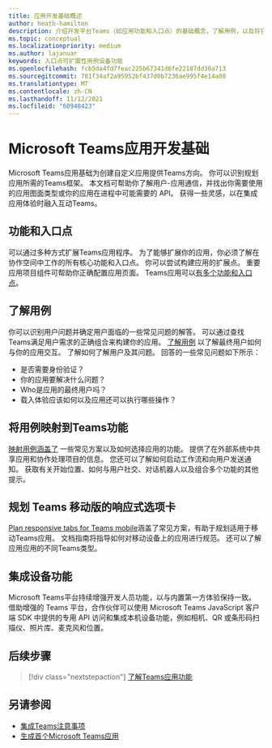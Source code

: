 ```yaml
---
title: 应用开发基础概述
author: heath-hamilton
description: 介绍开发平台Teams（如应用功能和入口点）的基础概念，了解用例，以及将它们映射到应用功能以及规划应用。
ms.topic: conceptual
ms.localizationpriority: medium
ms.author: lajanuar
keywords: 入口点可扩展性用例设备功能
ms.openlocfilehash: fcb5da4fd7feac225b67341d6fe22187dd30a713
ms.sourcegitcommit: 781f34af2a95952bf437d0b7236ae995f4e14a08
ms.translationtype: MT
ms.contentlocale: zh-CN
ms.lasthandoff: 11/12/2021
ms.locfileid: "60948423"
---
```

# <a name="microsoft-teams-app-development-fundamentals"></a>Microsoft Teams应用开发基础

Microsoft Teams应用基础为创建自定义应用提供Teams方向。 你可以识别规划应用所需的Teams框架。 本文档可帮助你了解用户-应用通信，并找出你需要使用的应用图面类型或你的应用在进程中可能需要的 API。 获得一些灵感，以在集成应用体验时融入互动Teams。

## <a name="capabilities-and-entry-points"></a>功能和入口点

可以通过多种方式扩展Teams应用程序。 为了能够扩展你的应用，你必须了解在协作空间中工作的所有核心功能和入口点。 你可以尝试构建应用的扩展点。 重要应用项目组件可帮助你正确配置应用页面。 Teams应用可以[有多个功能和](../concepts/capabilities-overview.md)[入口点](../concepts/extensibility-points.md)。

## <a name="understand-your-use-cases"></a>了解用例

你可以识别用户问题并确定用户面临的一些常见问题的解答。 可以通过查找Teams满足用户需求的正确组合来构建你的应用。 [了解用例](../concepts/design/understand-use-cases.md) 以了解最终用户如何与你的应用交互。 了解如何了解用户及其问题。 回答的一些常见问题如下所示：

* 是否需要身份验证？
* 你的应用要解决什么问题？
* Who是应用的最终用户吗？
* 载入体验应该如何以及应用还可以执行哪些操作？

## <a name="map-your-use-cases-to-teams-app-capabilities"></a>将用例映射到Teams功能

[映射用例涵盖了](../concepts/design/map-use-cases.md) 一些常见方案以及如何选择应用的功能。 提供了在外部系统中共享应用和协作处理项目的信息。 您还可以了解如何启动工作流和向用户发送通知。 获取有关开始位置、如何与用户社交、对话机器人以及组合多个功能的其他提示。

## <a name="plan-responsive-tabs-for-teams-mobile"></a>规划 Teams 移动版的响应式选项卡
[Plan responsive tabs for Teams mobile](../concepts/design/plan-responsive-tabs-for-teams-mobile.md)涵盖了常见方案，有助于规划适用于移动Teams应用。 文档指南将指导如何对移动设备上的应用进行规范。 还可以了解应用应用的不同Teams类型。

## <a name="integrate-device-capabilities"></a>集成设备功能

Microsoft Teams平台持续增强开发人员功能，以与内置第一方体验保持一致。 借助增强的 Teams 平台，合作伙伴可以使用 Microsoft Teams JavaScript 客户端 SDK 中提供的专用 API 访问和集成本机设备功能，例如相机、QR 或条形码扫描仪、照片库、麦克风和位置。

## <a name="next-step"></a>后续步骤

> [!div class="nextstepaction"]
> [了解Teams应用功能](capabilities-overview.md)

## <a name="see-also"></a>另请参阅

* [集成Teams注意事项](../samples/integrating-web-apps.md)
* [生成首个Microsoft Teams应用](../build-your-first-app/build-first-app-overview.md)
